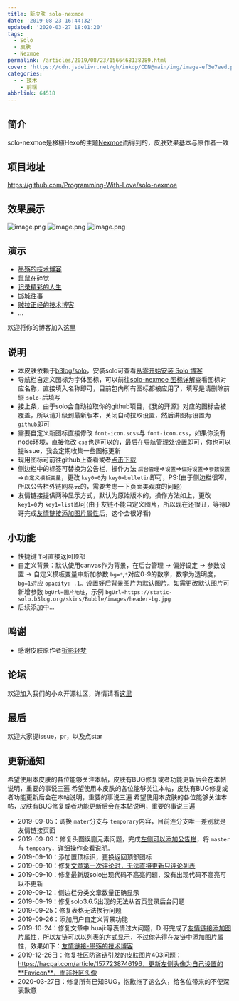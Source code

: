 ```yaml
---
title: 新皮肤 solo-nexmoe
date: '2019-08-23 16:44:32'
updated: '2020-03-27 18:01:20'
tags:
  - Solo
  - 皮肤
  - Nexmoe
permalink: /articles/2019/08/23/1566468138289.html
cover: 'https://cdn.jsdelivr.net/gh/inkdp/CDN@main/img/image-ef3e7eed.png'
categories:
  - - 技术
    - 前端
abbrlink: 64518
---
```



## 简介

solo-nexmoe是移植Hexo的主题[Nexmoe](https://github.com/nexmoe/hexo-theme-nexmoe)而得到的，皮肤效果基本与原作者一致

## 项目地址

https://github.com/Programming-With-Love/solo-nexmoe

## 效果展示

![image.png](https://cdn.jsdelivr.net/gh/inkdp/CDN@main/img/image-0f32e4c2.png)
![image.png](https://cdn.jsdelivr.net/gh/inkdp/CDN@main/img/image-9386c650.png)
![image.png](https://cdn.jsdelivr.net/gh/inkdp/CDN@main/img/image-4ff20186.png)

## 演示

* [墨殇的技术博客](https://www.inksp.cn/?skin=solo-nexmoe)
* [鼠鼠在碎觉](https://sszsj.cc:444/?skin=solo-nexmoe)
* [记录精彩的人生](https://witheloov.com/?skin=solo-nexmoe)
* [邯城往事](https://www.cjzshilong.cn/?skin=solo-nexmoe)
* [贼拉正经的技术博客](https://www.stackoverflow.wiki/blog/?skin=solo-nexmoe)
* ...

欢迎将你的博客加入这里

## 说明

* 本皮肤依赖于[b3log/solo](https://github.com/b3log/solo)，安装solo可查看[从零开始安装 Solo 博客](https://www.inkdp.cn/articles/2019/08/06/1565021931775.html)
* 导航栏自定义图标为字体图标，可以前往[solo-nexmoe 图标详解](https://www.inkdp.cn/articles/2019/08/23/1566548785550.html)查看图标对应名称，直接填入名称即可，目前包内所有图标都被应用了，填写是请删除前缀 `solo-`后填写
* 接上条，由于solo会自动拉取你的github项目，《我的开源》对应的图标会被覆盖，所以请升级到最新版本，关闭自动拉取设置，然后讲图标设置为 `github`即可
* 需要自定义新图标直接修改 `font-icon.scss`与 `font-icon.css`，如果你没有node环境，直接修改 `css`也是可以的，最后在导航管理处设置即可，你也可以提issue，我会定期收集一些图标更新
* 现用图标可前往github上查看或者[点击下载](https://img.hacpai.com/file/2019/08/download-9acf6646.zip)
* 侧边栏中的标签可替换为公告栏，操作方法 `后台管理`=>`设置`=>`偏好设置`=>`参数设置`=>`自定义模板变量`，更改 `key0=0`为 `key0=bulletin`即可，PS:(由于侧边栏很窄，所以公告栏外链网易云的，需要考虑一下页面美观度的问题)
* 友情链接提供两种显示方式，默认为原始版本的，操作方法如上，更改 `key1=0`为 `key1=list`即可(由于友链不能自定义图片，所以现在还很丑，等待D哥完成[友情链接添加图片属性](https://github.com/b3log/solo/issues/12861)后，这个会很好看)

## 小功能

* 快捷键 `T`可直接返回顶部
* 自定义背景：默认使用canvas作为背景，在后台管理 → 偏好设定 → 参数设置 → 自定义模板变量中新加参数 `bg=*`,`*`对应0-9的数字，数字为透明度，`bg=1`对应 `opacity: .1`。设置好后背景图片为[默认图片](https://cdn.jsdelivr.net/gh/inkdp/CDN@main/img/57873300p0-3496bc81.jpg)。如需更改默认图片可新增参数 `bgUrl=图片地址`，示例 `bgUrl=https://static-solo.b3log.org/skins/Bubble/images/header-bg.jpg`
* 后续添加中...

## 鸣谢

* 感谢皮肤原作者[折影轻梦](https://docs.nexmoe.com/)

## 论坛

欢迎加入我们的小众开源社区，详情请看[这里](https://hacpai.com)

## 最后

欢迎大家提issue，pr，以及点star

## 更新通知

希望使用本皮肤的各位能够关注本帖，皮肤有BUG修复或者功能更新后会在本帖说明，重要的事说三遍
希望使用本皮肤的各位能够关注本帖，皮肤有BUG修复或者功能更新后会在本帖说明，重要的事说三遍
希望使用本皮肤的各位能够关注本帖，皮肤有BUG修复或者功能更新后会在本帖说明，重要的事说三遍

* 2019-09-05：调换 `mater`分支与 `temporary`内容，目前连分支唯一差别就是友情链接页面
* 2019-09-09：修复头图误删元素问题，完成[左侧可以添加公告栏](https://github.com/InkDP/solo-nexmoe/issues/6)，将 `master`与 `tempoary`，详细操作查看说明。
* 2019-09-10：添加置顶标识，更换返回顶部图标
* 2019-09-10：修复[文章第一次评论时，无法直接更新只评论列表](https://github.com/InkDP/solo-nexmoe/issues/8)
* 2019-09-10：修复最新版solo出现代码不高亮问题，没有出现代码不高亮可以不更新
* 2019-09-12：侧边栏分类文章数量正确显示
* 2019-09-19：修复solo3.6.5出现的无法从首页登录后台问题
* 2019-09-25：修复表格无法换行问题
* 2019-09-26：添加用户自定义背景功能
* 2019-10-24：修复文章中:huaji:等表情过大问题，D 哥完成了[友情链接添加图片属性](https://hacpai.com/forward?goto=https%3A%2F%2Fgithub.com%2Fb3log%2Fsolo%2Fissues%2F12861)，所以友链可以以列表的方式显示，不过你先得在友链中添加图片属性，效果如下：[友情链接-墨殇的技术博客](https://www.inkdp.cn/links.html)
* 2019-12-26日：修复社区防盗链引发的皮肤图片403问题：https://hacpai.com/article/1577238746196，更新左侧头像为自己设置的**Favicon**，而非社区头像
* 2020-03-27日：修复所有已知BUG，抱歉拖了这么久，给各位带来的不便深表歉意
